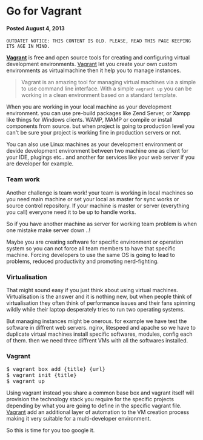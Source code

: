 # Go for Vagrant
#### Posted August 4, 2013

`OUTDATET NOTICE: THIS CONTENT IS OLD. PLEASE, READ THIS PAGE KEEPING ITS AGE IN MIND.`

**[Vagrant](http://www.vagrantup.com)** is free and open source tools for creating and configuring virtual development environments.
[Vagrant](http://www.vagrantup.com) let you create your own custom environments as virtualmachine then it help you to manage instances.


> Vagrant is an amazing tool for managing virtual machines via a simple to use command line interface. With a simple `vagrant up` you can be working in a clean environment based on a standard template.

When you are working in your local machine as your development environment. you can use pre-build packages like Zend Server, or Xampp like things for Windows clients. WAMP, MAMP or compile or install components from source. but when project is going to production level you can't be sure your project is working fine in production servers or not.

You can also use Linux machines as your development environment or devide development environment between two machine one as client for your IDE, plugings etc.. and another for services like your web server if you are developer for example.

### Team work
Another challenge is team work! your team is working in local machines so you need main machine or set your local as master for sync works or source control repository.
If your machine is master or server (everything you call) everyone need it to be up to handle works.

So if you have another machine as server for working team problem is when one mistake make server down ..!

Maybe you are creating software for specific environment or operation system so you can not force all team members to have that specific machine. Forcing developers to use the same OS is going to lead to problems, reduced productivity and promoting nerd-fighting.

### Virtualisation
That might sound easy if you just think about using virtual machines.
Virtualisation is the answer and it is nothing new, but when people think of virtualisation they often think of performance issues and their fans spinning wildly while their laptop desperately tries to run two operating systems.

But managing instances might be onerous. for example we have test the software in diffrent web servers. nginx, litespeed and apache so we have to duplicate virtual machines install specific softwares, modules, config each of them. then we need three diffrent VMs with all the softwares installed.

### Vagrant

<pre class="prettyprint">
$ vagrant box add {title} {url}
$ vagrant init {title}
$ vagrant up
</pre>

Using vagrant instead you share a common base box and vagrant itself will provision the technology stack you require for the specific projects depending by what you are going to define in the specific vagrant file. [Vagrant](http://www.vagrantup.com) add an additional layer of automation to the VM creation process making it very suitable for a multi-developer environment.

So this is time for you too google it.